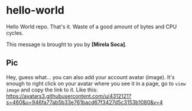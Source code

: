 # hello-world

Hello World repo. That's it. Waste of a good amount of bytes and CPU cycles.

This message is brought to you by **[Mirela Soca]**.

## Pic

Hey, guess what... you can also add your account avatar (image). It's enough to right click on your avatar where you see it in a page, go to `view image` and copy the link to it.
Like this:  
https://avatars3.githubusercontent.com/u/4312121?s=460&u=946fa77ab5b33e761bacd67f3427d5c3153b1080&v=4